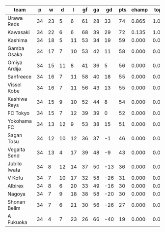 |     team     | p  | w  | d  | l  | gf | ga | gd  | pts | champ | top2  | top3  | top4  |  5-7  | bot4  | bot3  | bot2  |
|--------------|----|----|----|----|----|----|-----|-----|-------|-------|-------|-------|-------|-------|-------|-------|
| Urawa Reds   | 34 | 23 |  5 |  6 | 61 | 28 |  33 |  74 | 0.865 | 1.000 | 1.000 | 1.000 | 0.000 | 0.000 | 0.000 | 0.000|
| Kawasaki     | 34 | 22 |  6 |  6 | 68 | 39 |  29 |  72 | 0.135 | 1.000 | 1.000 | 1.000 | 0.000 | 0.000 | 0.000 | 0.000|
| Kashima      | 34 | 18 |  5 | 11 | 53 | 34 |  19 |  59 | 0.000 | 0.000 | 1.000 | 1.000 | 0.000 | 0.000 | 0.000 | 0.000|
| Gamba Osaka  | 34 | 17 |  7 | 10 | 53 | 42 |  11 |  58 | 0.000 | 0.000 | 0.000 | 0.625 | 0.375 | 0.000 | 0.000 | 0.000|
| Omiya Ardija | 34 | 15 | 11 |  8 | 41 | 36 |   5 |  56 | 0.000 | 0.000 | 0.000 | 0.000 | 1.000 | 0.000 | 0.000 | 0.000|
| Sanfreece    | 34 | 16 |  7 | 11 | 58 | 40 |  18 |  55 | 0.000 | 0.000 | 0.000 | 0.000 | 1.000 | 0.000 | 0.000 | 0.000|
| Vissel Kobe  | 34 | 16 |  7 | 11 | 56 | 43 |  13 |  55 | 0.000 | 0.000 | 0.000 | 0.375 | 0.625 | 0.000 | 0.000 | 0.000|
| Kashiwa Reys | 34 | 15 |  9 | 10 | 52 | 44 |   8 |  54 | 0.000 | 0.000 | 0.000 | 0.000 | 0.000 | 0.000 | 0.000 | 0.000|
| FC Tokyo     | 34 | 15 |  7 | 12 | 39 | 39 |   0 |  52 | 0.000 | 0.000 | 0.000 | 0.000 | 0.000 | 0.000 | 0.000 | 0.000|
| Yokohama FC  | 34 | 13 | 12 |  9 | 53 | 38 |  15 |  51 | 0.000 | 0.000 | 0.000 | 0.000 | 0.000 | 0.000 | 0.000 | 0.000|
| Sagan Tosu   | 34 | 12 | 10 | 12 | 36 | 37 |  -1 |  46 | 0.000 | 0.000 | 0.000 | 0.000 | 0.000 | 0.000 | 0.000 | 0.000|
| Vegalta Send | 34 | 13 |  4 | 17 | 39 | 48 |  -9 |  43 | 0.000 | 0.000 | 0.000 | 0.000 | 0.000 | 0.000 | 0.000 | 0.000|
| Jubilo Iwata | 34 |  8 | 12 | 14 | 37 | 50 | -13 |  36 | 0.000 | 0.000 | 0.000 | 0.000 | 0.000 | 0.000 | 0.000 | 0.000|
| V Kofu       | 34 |  7 | 10 | 17 | 32 | 58 | -26 |  31 | 0.000 | 0.000 | 0.000 | 0.000 | 0.000 | 0.631 | 0.000 | 0.000|
| Albirex      | 34 |  8 |  6 | 20 | 33 | 49 | -16 |  30 | 0.000 | 0.000 | 0.000 | 0.000 | 0.000 | 1.000 | 0.631 | 0.000|
| Nagoya       | 34 |  7 |  9 | 18 | 38 | 58 | -20 |  30 | 0.000 | 0.000 | 0.000 | 0.000 | 0.000 | 0.369 | 0.369 | 0.000|
| Shonan Bellm | 34 |  7 |  6 | 21 | 30 | 56 | -26 |  27 | 0.000 | 0.000 | 0.000 | 0.000 | 0.000 | 1.000 | 1.000 | 1.000|
| A Fukuoka    | 34 |  4 |  7 | 23 | 26 | 66 | -40 |  19 | 0.000 | 0.000 | 0.000 | 0.000 | 0.000 | 1.000 | 1.000 | 1.000|

